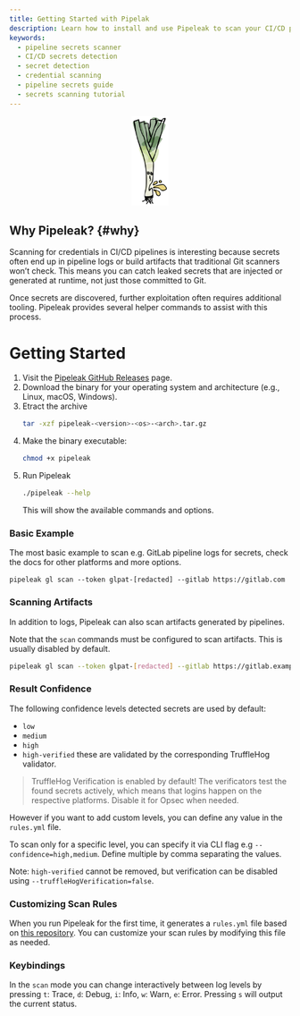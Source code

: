 ```yaml
---
title: Getting Started with Pipelak
description: Learn how to install and use Pipeleak to scan your CI/CD pipelines for secrets.
keywords:
  - pipeline secrets scanner
  - CI/CD secrets detection
  - secret detection
  - credential scanning
  - pipeline secrets guide
  - secrets scanning tutorial
---
```


<p align="center">
  <img style="max-height: 10rem" src="https://github.com/CompassSecurity/pipeleak/blob/main/docs/logo.png?raw=true" alt="Pipeleak Logo - CI/CD Pipeline Secrets Scanner">
</p>

## Why Pipeleak? {#why}

Scanning for credentials in CI/CD pipelines is interesting because secrets often end up in pipeline logs or build artifacts that traditional Git scanners won’t check. 
This means you can catch leaked secrets that are injected or generated at runtime, not just those committed to Git.

Once secrets are discovered, further exploitation often requires additional tooling. Pipeleak provides several helper commands to assist with this process.

# Getting Started

1. Visit the [Pipeleak GitHub Releases](https://github.com/CompassSecurity/pipeleak/releases) page.
2. Download the binary for your operating system and architecture (e.g., Linux, macOS, Windows).
3. Etract the archive
    ```bash
    tar -xzf pipeleak-<version>-<os>-<arch>.tar.gz
    ```
4. Make the binary executable:
   ```bash
   chmod +x pipeleak
   ```
5. Run Pipeleak
   ```bash
   ./pipeleak --help
   ```
   This will show the available commands and options.

### Basic Example

The most basic example to scan e.g. GitLab pipeline logs for secrets, check the docs for other platforms and more options.

```shell
pipeleak gl scan --token glpat-[redacted] --gitlab https://gitlab.com
```

### Scanning Artifacts

In addition to logs, Pipeleak can also scan artifacts generated by pipelines.

Note that the `scan` commands must be configured to scan artifacts. This is usually disabled by default.

```bash
pipeleak gl scan --token glpat-[redacted] --gitlab https://gitlab.example.com -a 
```

### Result Confidence

The following confidence levels detected secrets are used by default:
* `low`
* `medium`
* `high`
* `high-verified` these are validated by the corresponding TruffleHog validator.

> TruffleHog Verification is enabled by default! The verificators test the found secrets actively, which means that logins happen on the respective platforms. Disable it for Opsec when needed.

However if you want to add custom levels, you can define any value in the `rules.yml` file.

To scan only for a specific level, you can specify it via CLI flag e.g `--confidence=high,medium`. Define multiple by comma separating the values.

Note: `high-verified` cannot be removed, but verification can be disabled using `--truffleHogVerification=false`.

### Customizing Scan Rules

When you run Pipeleak for the first time, it generates a `rules.yml` file based on [this repository](https://github.com/mazen160/secrets-patterns-db/blob/master/db/rules-stable.yml). You can customize your scan rules by modifying this file as needed.

### Keybindings

In the `scan` mode you can change interactively between log levels by pressing `t`: Trace, `d`: Debug, `i`: Info, `w`: Warn, `e`: Error. Pressing `s` will output the current status.